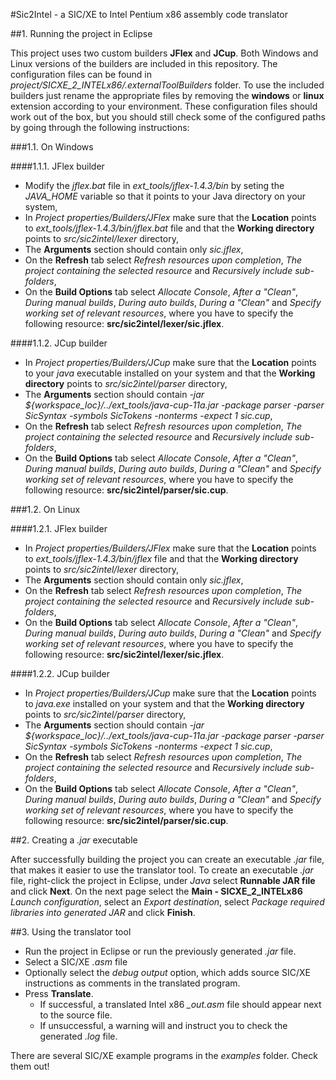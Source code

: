 #Sic2Intel - a SIC/XE to Intel Pentium x86 assembly code translator

##1. Running the project in Eclipse

This project uses two custom builders **JFlex** and **JCup**. Both Windows and Linux versions of the builders are included in this repository. The configuration files can be found in *project/SICXE_2_INTELx86/.externalToolBuilders* folder. To use the included builders just rename the appropriate files by removing the **windows** or **linux** extension according to your environment. These configuration files should work out of the box, but you should still check some of the configured paths by going through the following instructions:

###1.1. On Windows

####1.1.1. JFlex builder

- Modify the *jflex.bat* file in *ext_tools/jflex-1.4.3/bin* by seting the *JAVA_HOME* variable so that it points to your Java directory on your system,
- In *Project properties/Builders/JFlex* make sure that the **Location** points to *ext_tools/jflex-1.4.3/bin/jflex.bat* file and that the **Working directory** points to *src/sic2intel/lexer* directory,
- The **Arguments** section should contain only *sic.jflex*,
- On the **Refresh** tab select *Refresh resources upon completion*, *The project containing the selected resource* and *Recursively include sub-folders*,
- On the **Build Options** tab select *Allocate Console*, *After a "Clean"*, *During manual builds*, *During auto builds*, *During a "Clean"* and *Specify working set of relevant resources*, where you have to specify the following resource: **src/sic2intel/lexer/sic.jflex**.

####1.1.2. JCup builder

- In *Project properties/Builders/JCup* make sure that the **Location** points to your *java* executable installed on your system and that the **Working directory** points to *src/sic2intel/parser* directory,
- The **Arguments** section should contain *-jar ${workspace_loc}/../ext_tools/java-cup-11a.jar -package parser -parser SicSyntax -symbols SicTokens -nonterms -expect 1 sic.cup*,
- On the **Refresh** tab select *Refresh resources upon completion*, *The project containing the selected resource* and *Recursively include sub-folders*,
- On the **Build Options** tab select *Allocate Console*, *After a "Clean"*, *During manual builds*, *During auto builds*, *During a "Clean"* and *Specify working set of relevant resources*, where you have to specify the following resource: **src/sic2intel/parser/sic.cup**.

###1.2. On Linux

####1.2.1. JFlex builder

- In *Project properties/Builders/JFlex* make sure that the **Location** points to *ext_tools/jflex-1.4.3/bin/jflex* file and that the **Working directory** points to *src/sic2intel/lexer* directory,
- The **Arguments** section should contain only *sic.jflex*,
- On the **Refresh** tab select *Refresh resources upon completion*, *The project containing the selected resource* and *Recursively include sub-folders*,
- On the **Build Options** tab select *Allocate Console*, *After a "Clean"*, *During manual builds*, *During auto builds*, *During a "Clean"* and *Specify working set of relevant resources*, where you have to specify the following resource: **src/sic2intel/lexer/sic.jflex**.

####1.2.2. JCup builder

- In *Project properties/Builders/JCup* make sure that the **Location** points to *java.exe* installed on your system and that the **Working directory** points to *src/sic2intel/parser* directory,
- The **Arguments** section should contain *-jar ${workspace_loc}/../ext_tools/java-cup-11a.jar -package parser -parser SicSyntax -symbols SicTokens -nonterms -expect 1 sic.cup*,
- On the **Refresh** tab select *Refresh resources upon completion*, *The project containing the selected resource* and *Recursively include sub-folders*,
- On the **Build Options** tab select *Allocate Console*, *After a "Clean"*, *During manual builds*, *During auto builds*, *During a "Clean"* and *Specify working set of relevant resources*, where you have to specify the following resource: **src/sic2intel/parser/sic.cup**.

##2. Creating a *.jar* executable

After successfully building the project you can create an executable *.jar* file, that makes it easier to use the translator tool. To create an executable *.jar* file, right-click the project in Eclipse, under *Java* select **Runnable JAR file** and click **Next**. On the next page select the **Main - SICXE_2_INTELx86** *Launch configuration*, select an *Export destination*, select *Package required libraries into generated JAR* and click **Finish**.

##3. Using the translator tool

- Run the project in Eclipse or run the previously generated *.jar* file.
- Select a SIC/XE *.asm* file
- Optionally select the *debug output* option, which adds source SIC/XE instructions as comments in the translated program.
- Press **Translate**.
  - If successful, a translated Intel x86 *_out.asm* file should appear next to the source file.
  - If unsuccessful, a warning will and instruct you to check the generated *.log* file.
  
There are several SIC/XE example programs in the *examples* folder. Check them out!